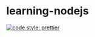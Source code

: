 # learning-nodejs

<a href="https://prettier.io/"><img alt="code style: prettier" src="https://img.shields.io/badge/code_style-prettier-ff69b4.svg"></a>
